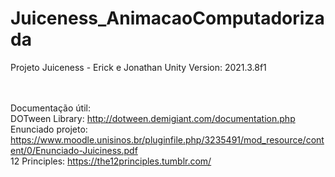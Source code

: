 # Juiceness_AnimacaoComputadorizada
 Projeto Juiceness - Erick e Jonathan
 Unity Version: 2021.3.8f1
<br>
<br>
<br>


Documentação útil:<br>
DOTween Library:    http://dotween.demigiant.com/documentation.php<br>
Enunciado projeto:  https://www.moodle.unisinos.br/pluginfile.php/3235491/mod_resource/content/0/Enunciado-Juiciness.pdf<br>
12 Principles:      https://the12principles.tumblr.com/
